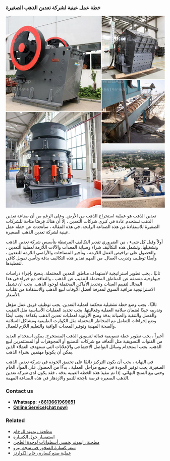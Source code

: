 <h3>خطة عمل عينية لشركة تعدين الذهب الصغيرة</h3><img src='1701850894.jpg' alt=''><p>تعدين الذهب هو عملية استخراج الذهب من الأرض. وعلى الرغم من أن صناعة تعدين الذهب تستخدم عادة في كبرى شركات التعدين ، إلا أن هناك فرصًا متاحة للشركات الصغيرة للاستفادة من هذه الصناعة الرابحة. في هذه المقالة ، سأتحدث عن خطة عمل عينية لشركة تعدين الذهب الصغيرة.</p><p>أولاً وقبل كل شيء ، من الضروري تقدير التكاليف المرتبطة بتأسيس شركة تعدين الذهب وتشغيلها. وتشمل هذه التكاليف شراء وصيانة المعدات والآلات اللازمة لعملية التعدين ، والحصول على تراخيص العمل اللازمة ، وتأجير المساحات والأراضي اللازمة للتعدين ، وأيضًا توظيف وتدريب العمال. من المهم تقدير هذه التكاليف بدقة وتأمين تمويل كافي لتغطيةها.</p><p>ثانيًا ، يجب تطوير استراتيجية لاستهداف مناطق التعدين المحتملة. ينصح بإجراء دراسات جيولوجية متعمقة عن المناطق المحتملة للتنقيب عن الذهب ، والتعاقد مع خبراء في هذا المجال لتقييم العينات وتحديد الأماكن المحتملة لوجود الذهب. يجب أن تشمل الاستراتيجية مراقبة السوق لمعرفة أفضل الأوقات لبيع الذهب والاستفادة من تقلبات الأسعار.</p><p>ثالثًا ، يجب وضع خطة تشغيلية محكمة لعملية التعدين. يجب توظيف فريق عمل مؤهل وتدريبه جيدًا لضمان سلامة العملية وفعاليتها. يجب تحديد العمليات الأساسية مثل التنقيب والفصل والتنقية والصيانة بدقة ومنح الأولوية لعمليات تعدين الذهب بكفاءة. يجب أيضًا وضع إجراءات للتعامل مع المخاطر المحتملة مثل الكوارث الطبيعية ومشاكل السلامة والصحة المهنية وتوفير المعدات الواقية والتعليم اللازم للعمال.</p><p>أخيراً ، يجب تطوير خطة تسويقية فعالة لتسويق الذهب المستخرج. يمكن استخدام العديد من القنوات التسويقية مثل التعاقد مع شركات التصنيع أو المجوهرات أو المستثمرين لبيع الذهب. يجب استخدام وسائل التواصل الاجتماعي والإعلانات التي تستهدف العملاء الذين يمكن أن يكونوا مهتمين بشراء الذهب.</p><p>في النهاية ، يجب أن يكون التركيز دائمًا على تحقيق الجودة في شركة تعدين الذهب الصغيرة. يجب توفير الجودة في جميع مراحل العملية ، بدءًا من الحصول على المواد الخام وحتى بيع المنتج النهائي. إذا تم تنفيذ هذه الخطة العينية بدقة ، فقد يكون لدى شركة تعدين الذهب الصغيرة فرصة ناجحة للنمو والازدهار في هذه الصناعة المهمة.</p><h3>Contact us</h3><ul><li><strong>Whatsapp:&nbsp;<a href="https://wa.me/8613661969651">+8613661969651</a></strong></li><li><a href="https://swt.shibang-china.com/?git&amp;zhl&amp;خطة عمل عينية لشركة تعدين الذهب الصغيرة"><strong>Online Service(chat now)</strong></a></li></ul><h3>Related</h3><ul><li><a href='مطحنة ريموند للرخام.md'>مطحنة ريموند للرخام</a></li><li><a href='استفسار حول الكسارة.md'>استفسار حول الكسارة</a></li><li><a href='مطحنة رايموند بخمس أسطوانات لوحدة الطحن.md'>مطحنة رايموند بخمس أسطوانات لوحدة الطحن</a></li><li><a href='سعر كسارة الصخور في منجم بيرو.md'>سعر كسارة الصخور في منجم بيرو</a></li><li><a href='عملية صنع كسارة رخام الكوارتز.md'>عملية صنع كسارة رخام الكوارتز</a></li></ul>